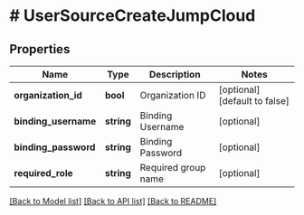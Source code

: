 # # UserSourceCreateJumpCloud

## Properties

Name | Type | Description | Notes
------------ | ------------- | ------------- | -------------
**organization_id** | **bool** | Organization ID | [optional] [default to false]
**binding_username** | **string** | Binding Username | [optional]
**binding_password** | **string** | Binding Password | [optional]
**required_role** | **string** | Required group name | [optional]

[[Back to Model list]](../../README.md#models) [[Back to API list]](../../README.md#endpoints) [[Back to README]](../../README.md)
